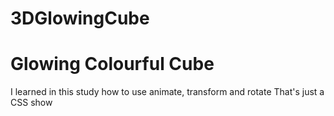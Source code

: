 # 3DGlowingCube
 Glowing Colourful Cube 
 ===============================================================================================
 I learned in this study how to use animate, transform and rotate 
 That's just a CSS show
 
